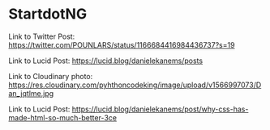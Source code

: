 # StartdotNG

Link to Twitter Post: https://twitter.com/POUNLARS/status/1166684416984436737?s=19

Link to Lucid Post: https://lucid.blog/danielekanems/posts

Link to Cloudinary photo: https://res.cloudinary.com/pyhthoncodeking/image/upload/v1566997073/Dan_jqtlme.jpg

Link to Lucid Post: https://lucid.blog/danielekanems/post/why-css-has-made-html-so-much-better-3ce